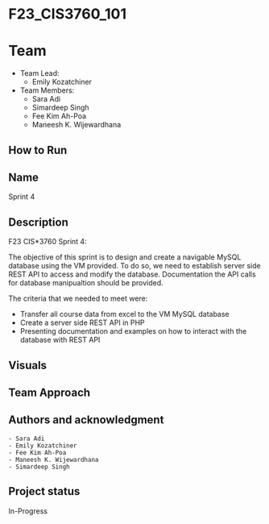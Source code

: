 # F23_CIS3760_101

# Team

-   Team Lead:
    -   Emily Kozatchiner
-   Team Members:
    -   Sara Adi
    -   Simardeep Singh
    -   Fee Kim Ah-Poa
    -   Maneesh K. Wijewardhana

## How to Run


## Name

Sprint 4

## Description

F23 CIS\*3760 Sprint 4:

The objective of this sprint is to design and create a navigable MySQL database using the VM provided. To do so, we need to establish server side REST API to access and modify the database. Documentation the API calls for database manipualtion should be provided. 


The criteria that we needed to meet were:
-   Transfer all course data from excel to the VM MySQL database
-   Create a server side REST API in PHP
-   Presenting documentation and examples on how to interact with the database with REST API

## Visuals


## Team Approach


## Authors and acknowledgment

    - Sara Adi
    - Emily Kozatchiner
    - Fee Kim Ah-Poa
    - Maneesh K. Wijewardhana
    - Simardeep Singh

## Project status

In-Progress

